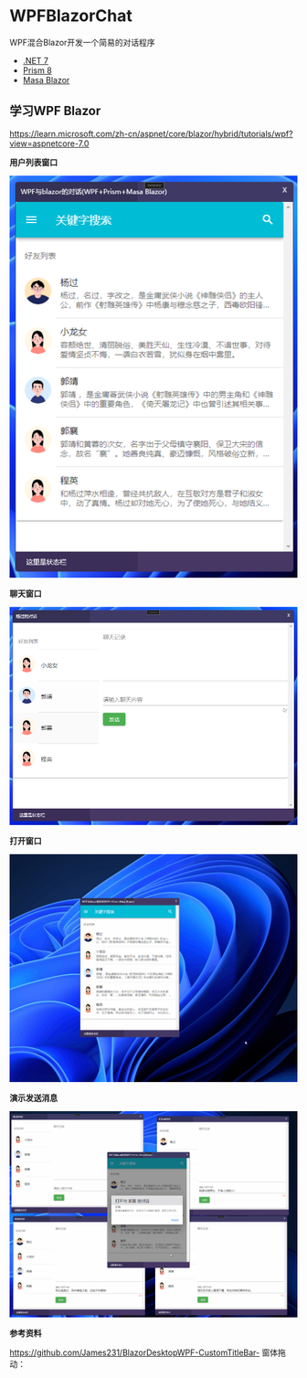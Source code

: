 # WPFBlazorChat

WPF混合Blazor开发一个简易的对话程序

- [.NET 7](https://learn.microsoft.com/zh-cn/aspnet/core/blazor/hybrid/tutorials/wpf?view=aspnetcore-7.0)
- [Prism 8](https://github.com/PrismLibrary/Prism)
- [Masa Blazor](https://blazor.masastack.com/)

## 学习WPF Blazor

https://learn.microsoft.com/zh-cn/aspnet/core/blazor/hybrid/tutorials/wpf?view=aspnetcore-7.0

**用户列表窗口**

![用户列表](./docs/1-main-window.png)

**聊天窗口**

![聊天窗口](./docs/2-chat-window.png)

**打开窗口**

![打开窗口](./docs/3-open-child-window.gif)

**演示发送消息**

![演示发送消息](./docs/4-send-message.gif)

**参考资料**

https://github.com/James231/BlazorDesktopWPF-CustomTitleBar- 窗体拖动：